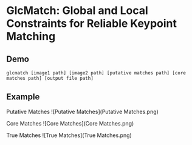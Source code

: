 # GlcMatch: Global and Local Constraints for Reliable Keypoint Matching

## Demo
```
glcmatch [image1 path] [image2 path] [putative matches path] [core matches path] [output file path]
```




## Example

Putative Matches
![Putative Matches](Putative Matches.png)

Core Matches
![Core Matches](Core Matches.png)

True Matches
![True Matches](True Matches.png)